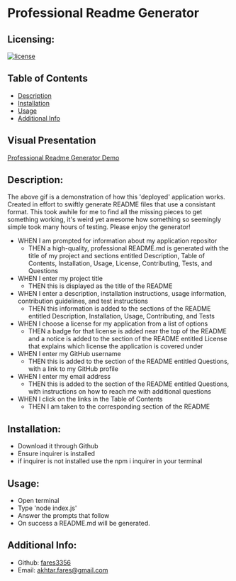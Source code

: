 # Professional Readme Generator

  ## Licensing:
  [![license](https://img.shields.io/badge/license-MIT-blue)](https://shields.io)

  ## Table of Contents 
  - [Description](#description)
  - [Installation](#installation)
  - [Usage](#usage)
  - [Additional Info](#additional-info)

  ## Visual Presentation
   [Professional Readme Generator Demo](demo/demo.mp4)

  ## Description:
  The above gif is a demonstration of how this 'deployed' application works. Created in effort to swiftly generate README files that use a consistant format. This took awhile for me to find all the missing pieces to get something working, it's weird yet awesome how something so seemingly simple took many hours of testing. Please enjoy the generator!
  
  - WHEN I am prompted for information about my application repositor
    - THEN a high-quality, professional README.md is generated with the title of my project and sections entitled Description, Table of Contents, Installation, Usage, License, Contributing, Tests, and Questions
  - WHEN I enter my project title
    - THEN this is displayed as the title of the README
  - WHEN I enter a description, installation instructions, usage information, contribution guidelines, and test instructions
    - THEN this information is added to the sections of the README entitled Description, Installation, Usage, Contributing, and Tests
  - WHEN I choose a license for my application from a list of options
    - THEN a badge for that license is added near the top of the README and a notice is added to the section of the README entitled License that explains which license the application is covered under
  - WHEN I enter my GitHub username
    - THEN this is added to the section of the README entitled Questions, with a link to my GitHub profile
  - WHEN I enter my email address
    - THEN this is added to the section of the README entitled Questions, with instructions on how to reach me with additional questions
  - WHEN I click on the links in the Table of Contents
    - THEN I am taken to the corresponding section of the README

  ## Installation:
  - Download it through Github
  - Ensure inquirer is installed
  - if inquirer is not installed use the npm i inquirer in your terminal

  ## Usage:
  - Open terminal
  - Type 'node index.js'
  - Answer the prompts that follow
  - On success a README.md will be generated.

  ## Additional Info:
  - Github: [fares3356](https://github.com/fares3356)
  - Email: akhtar.fares@gmail.com

